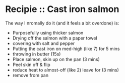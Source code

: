 # Recipie :: Cast iron salmon

The way I nromally do it (and it feels a bit overdone) is:

- Purposefully using thicker salmon
- Drying off the salmon with a paper towel
- covering with salt and pepper
- Putting the cast iron on med-high (like 7) for 5 mins
- throwing in butter (15s)
- Place salmon, skin up on the pan (3 mins)
- Peel skin off & flip
- reduce heat to almost-off (like 2) leave for (3 mins)
- remove from pan
